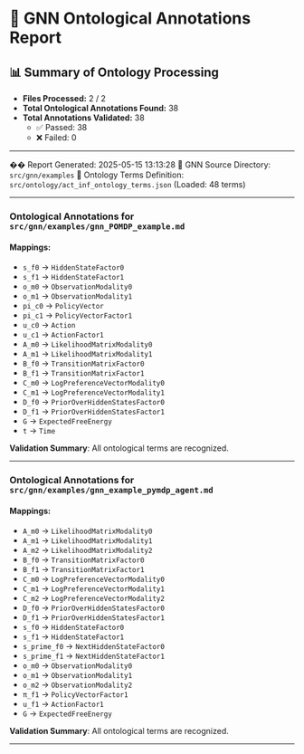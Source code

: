 # 🧬 GNN Ontological Annotations Report

## 📊 Summary of Ontology Processing

- **Files Processed:** 2 / 2
- **Total Ontological Annotations Found:** 38
- **Total Annotations Validated:** 38
  - ✅ Passed: 38
  - ❌ Failed: 0

---

��️ Report Generated: 2025-05-15 13:13:28
🎯 GNN Source Directory: `src/gnn/examples`
📖 Ontology Terms Definition: `src/ontology/act_inf_ontology_terms.json` (Loaded: 48 terms)

---

### Ontological Annotations for `src/gnn/examples/gnn_POMDP_example.md`
#### Mappings:
- `s_f0` -> `HiddenStateFactor0`
- `s_f1` -> `HiddenStateFactor1`
- `o_m0` -> `ObservationModality0`
- `o_m1` -> `ObservationModality1`
- `pi_c0` -> `PolicyVector`
- `pi_c1` -> `PolicyVectorFactor1`
- `u_c0` -> `Action`
- `u_c1` -> `ActionFactor1`
- `A_m0` -> `LikelihoodMatrixModality0`
- `A_m1` -> `LikelihoodMatrixModality1`
- `B_f0` -> `TransitionMatrixFactor0`
- `B_f1` -> `TransitionMatrixFactor1`
- `C_m0` -> `LogPreferenceVectorModality0`
- `C_m1` -> `LogPreferenceVectorModality1`
- `D_f0` -> `PriorOverHiddenStatesFactor0`
- `D_f1` -> `PriorOverHiddenStatesFactor1`
- `G` -> `ExpectedFreeEnergy`
- `t` -> `Time`

**Validation Summary**: All ontological terms are recognized.

---

### Ontological Annotations for `src/gnn/examples/gnn_example_pymdp_agent.md`
#### Mappings:
- `A_m0` -> `LikelihoodMatrixModality0`
- `A_m1` -> `LikelihoodMatrixModality1`
- `A_m2` -> `LikelihoodMatrixModality2`
- `B_f0` -> `TransitionMatrixFactor0`
- `B_f1` -> `TransitionMatrixFactor1`
- `C_m0` -> `LogPreferenceVectorModality0`
- `C_m1` -> `LogPreferenceVectorModality1`
- `C_m2` -> `LogPreferenceVectorModality2`
- `D_f0` -> `PriorOverHiddenStatesFactor0`
- `D_f1` -> `PriorOverHiddenStatesFactor1`
- `s_f0` -> `HiddenStateFactor0`
- `s_f1` -> `HiddenStateFactor1`
- `s_prime_f0` -> `NextHiddenStateFactor0`
- `s_prime_f1` -> `NextHiddenStateFactor1`
- `o_m0` -> `ObservationModality0`
- `o_m1` -> `ObservationModality1`
- `o_m2` -> `ObservationModality2`
- `π_f1` -> `PolicyVectorFactor1`
- `u_f1` -> `ActionFactor1`
- `G` -> `ExpectedFreeEnergy`

**Validation Summary**: All ontological terms are recognized.

---
